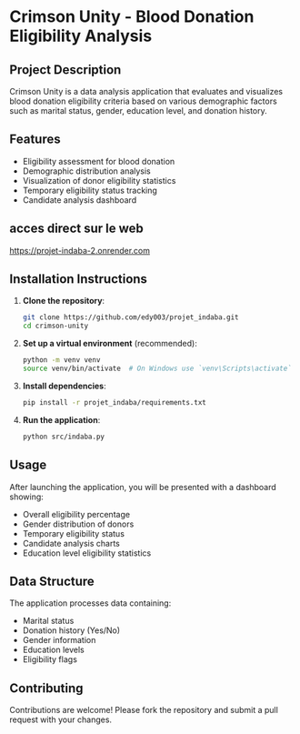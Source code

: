 # Crimson Unity - Blood Donation Eligibility Analysis

## Project Description
Crimson Unity is a data analysis application that evaluates and visualizes blood donation eligibility criteria based on various demographic factors such as marital status, gender, education level, and donation history.

## Features
- Eligibility assessment for blood donation
- Demographic distribution analysis
- Visualization of donor eligibility statistics
- Temporary eligibility status tracking
- Candidate analysis dashboard

## acces direct sur le web
https://projet-indaba-2.onrender.com

## Installation Instructions

1. **Clone the repository**:
   ```bash
   git clone https://github.com/edy003/projet_indaba.git
   cd crimson-unity
   ```

2. **Set up a virtual environment** (recommended):
   ```bash
   python -m venv venv
   source venv/bin/activate  # On Windows use `venv\Scripts\activate`
   ```

3. **Install dependencies**:
   ```bash
   pip install -r projet_indaba/requirements.txt
   ```

4. **Run the application**:
   ```bash
   python src/indaba.py
   ```

## Usage
After launching the application, you will be presented with a dashboard showing:
- Overall eligibility percentage 
- Gender distribution of donors 
- Temporary eligibility status
- Candidate analysis charts
- Education level eligibility statistics

## Data Structure
The application processes data containing:
- Marital status
- Donation history (Yes/No)
- Gender information
- Education levels
- Eligibility flags

## Contributing
Contributions are welcome! Please fork the repository and submit a pull request with your changes.

